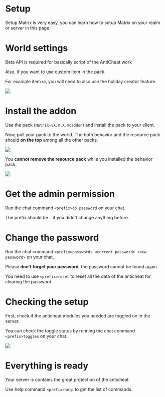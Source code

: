 # Setup

Setup Matrix is very easy, you can learn how to setup Matrix on your realm or server in this page.

# World settings

Beta API is required for basically script of the AntiCheat work

Also, if you want to use custom item in the pack.

For example item ui, you will need to also use the holiday creator feature.

<img src="images/addon_feature.png">

# Install the addon

Use the pack (`Matrix-vX.X.X.mcaddon`) and install the pack to your client.

Now, pull your pack to the world. The both behavior and the resource pack should **on the top** among all the other packs.

<img src="images/pull_top.png">

You **cannot remove the resource pack** while you installed the behavior pack.

<img src="images/need_res.png">

# Get the admin permission

Run the chat command `<prefix>op password` on your chat.

The prefix should be `-` if you didn't change anything before.

# Change the password

Run the chat command `<prefix>passwords <current password> <new password>` on your chat.

Please **don't forget your password**, the password cannot be found again.

You need to use `<prefix>reset` to reset all the data of the anticheat for clearing the password.

# Checking the setup

First, check if the anticheat modules you needed are toggled on in the server.

You can check the toggle status by running the chat command `<prefix>toggles` on your chat.

<img src="images/toggles.png">

# Everything is ready

Your server is contains the great protection of the anticheat.

Use help command `<prefix>help` to get the list of commands.